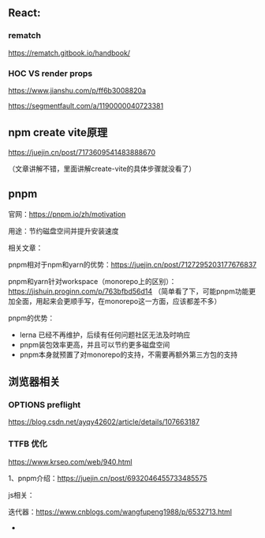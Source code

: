 ## React:

### rematch

 https://rematch.gitbook.io/handbook/

### HOC VS render props

https://www.jianshu.com/p/ff6b3008820a

https://segmentfault.com/a/1190000040723381

## npm create vite原理

https://juejin.cn/post/7173609541483888670

（文章讲解不错，里面讲解create-vite的具体步骤就没看了）

## pnpm

官网：https://pnpm.io/zh/motivation

用途：节约磁盘空间并提升安装速度

相关文章：

pnpm相对于npm和yarn的优势：https://juejin.cn/post/7127295203177676837

pnpm和yarn针对workspace（monorepo上的区别）：https://jishuin.proginn.com/p/763bfbd56d14 （简单看了下，可能pnpm功能更加全面，用起来会更顺手写，在monorepo这一方面，应该都差不多）

pnpm的优势：

* lerna 已经不再维护，后续有任何问题社区无法及时响应
* pnpm装包效率更高，并且可以节约更多磁盘空间
* pnpm本身就预置了对monorepo的支持，不需要再额外第三方包的支持

## 浏览器相关

### OPTIONS  preflight

https://blog.csdn.net/ayqy42602/article/details/107663187

### TTFB 优化

https://www.krseo.com/web/940.html



1、pnpm介绍：https://juejin.cn/post/6932046455733485575

js相关：

迭代器：https://www.cnblogs.com/wangfupeng1988/p/6532713.html






-
